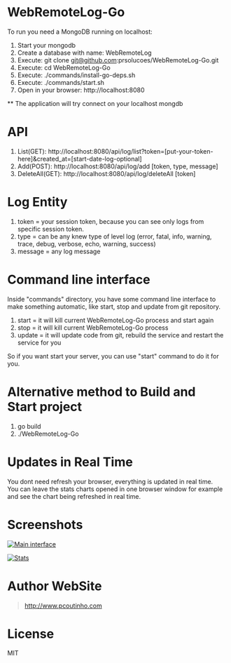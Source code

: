 # WebRemoteLog-Go

To run you need a MongoDB running on localhost:

1. Start your mongodb  
2. Create a database with name: WebRemoteLog
3. Execute: git clone git@github.com:prsolucoes/WebRemoteLog-Go.git  
4. Execute: cd WebRemoteLog-Go
5. Execute: ./commands/install-go-deps.sh  
6. Execute: ./commands/start.sh  
7. Open in your browser: http://localhost:8080  

** The application will try connect on your localhost mongdb

# API

1. List(GET): http://localhost:8080/api/log/list?token=[put-your-token-here]&created_at=[start-date-log-optional]
2. Add(POST): http://localhost:8080/api/log/add   [token, type, message]
3. DeleteAll(GET): http://localhost:8080/api/log/deleteAll   [token]

# Log Entity

1. token = your session token, because you can see only logs from specific session token.
2. type = can be any knew type of level log (error, fatal, info, warning, trace, debug, verbose, echo, warning, success)
3. message = any log message

# Command line interface

Inside "commands" directory, you have some command line interface to make something automatic, like start, stop and update from git repository.

1. start = it will kill current WebRemoteLog-Go process and start again
2. stop  = it will kill current WebRemoteLog-Go process
3. update  = it will update code from git, rebuild the service and restart the service for you

So if you want start your server, you can use "start" command to do it for you.

# Alternative method to Build and Start project

1. go build
2. ./WebRemoteLog-Go

# Updates in Real Time

You dont need refresh your browser, everything is updated in real time.  
You can leave the stats charts opened in one browser window for example and see the chart being refreshed in real time.  

# Screenshots

[![Main interface](https://github.com/prsolucoes/WebRemoteLog-Go/raw/master/screenshots/WebRemoteLog1.png)](http://github.com/prsolucoes/WebRemoteLog-Go)

[![Stats](https://github.com/prsolucoes/WebRemoteLog-Go/raw/master/screenshots/WebRemoteLog2.png)](http://github.com/prsolucoes/WebRemoteLog-Go)

# Author WebSite

> http://www.pcoutinho.com

# License

MIT
